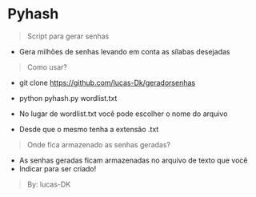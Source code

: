 # Pyhash

> Script para gerar senhas
- Gera milhões de senhas levando em conta as sílabas desejadas

> Como usar?

- git clone https://github.com/lucas-Dk/geradorsenhas

- python pyhash.py wordlist.txt

- No lugar de wordlist.txt você pode escolher o nome do arquivo
- Desde que o mesmo tenha a extensão .txt

> Onde fica armazenado as senhas geradas?

- As senhas geradas ficam armazenadas no arquivo de texto que você
- Indicar para ser criado!

> By: lucas-DK
